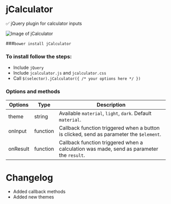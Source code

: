 # jCalculator

:white_check_mark: jQuery plugin for calculator inputs

![Image of jCalculator](http://i.imgur.com/VODhXOc.png)


###```bower install jCalculator```

### To install follow the steps:
  
  - Include ```jQuery```
  - Include ```jcalculator.js``` and ```jcalculator.css```
  - Call ```$(selector).jCalculator({ /* your options here */ })```


### Options and methods


| Options  |  Type    |                                      Description                                      |
|----------|----------|---------------------------------------------------------------------------------------|
| theme    | string   | Available ```material```, ```light```, ```dark```. Default ```material```.                                    |
| onInput  | function | Callback function triggered when a button is clicked, send as parameter the ```$element```. |
| onResult | function | Callback function triggered when a calculation was made, send as parameter the ```result```.  |

# Changelog

  - Added callback methods
  - Added new themes
